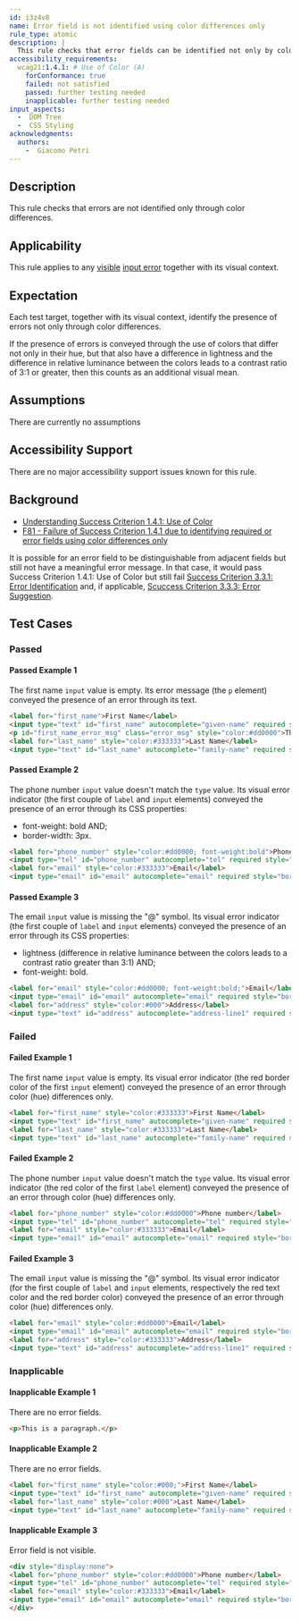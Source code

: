 ```yaml
---
id: i3z4v8
name: Error field is not identified using color differences only
rule_type: atomic
description: |
  This rule checks that error fields can be identified not only by color differences but through another visual means.
accessibility_requirements:
  wcag21:1.4.1: # Use of Color (A)
    forConformance: true
    failed: not satisfied
    passed: further testing needed
    inapplicable: further testing needed
input_aspects:
  -  DOM Tree
  -  CSS Styling
acknowledgments:
  authors:
    -  Giacomo Petri
---
```


## Description

This rule checks that errors are not identified only through color differences.

## Applicability

This rule applies to any [visible][] [input error][] together with its visual context.

## Expectation

Each test target, together with its visual context, identify the presence of errors not only through color differences.

If the presence of errors is conveyed through the use of colors that differ not only in their hue, but that also have a difference in lightness and the difference in relative luminance between the colors leads to a contrast ratio of 3:1 or greater, then this counts as an additional visual mean.

## Assumptions

There are currently no assumptions

## Accessibility Support

There are no major accessibility support issues known for this rule.

## Background

- [Understanding Success Criterion 1.4.1: Use of Color](https://www.w3.org/WAI/WCAG21/Understanding/use-of-color.html)
- [F81 - Failure of Success Criterion 1.4.1 due to identifying required or error fields using color differences only](https://www.w3.org/WAI/WCAG21/Techniques/failures/F81.html)

It is possible for an error field to be distinguishable from adjacent fields but still not have a meaningful error message. In that case, it would pass Success Criterion 1.4.1: Use of Color but still fail [Success Criterion 3.3.1: Error Identification](https://www.w3.org/WAI/WCAG21/Understanding/error-identification.html) and, if applicable, [Scuccess Criterion 3.3.3: Error Suggestion](https://www.w3.org/WAI/WCAG21/Understanding/error-suggestion.html).

## Test Cases

### Passed

#### Passed Example 1

The first name `input` value is empty. Its error message (the `p` element) conveyed the presence of an error through its text.

```html
<label for="first_name">First Name</label>
<input type="text" id="first_name" autocomplete="given-name" required style="border:1px solid #dd0000" aria-invalid="true" aria-errormessage="first_name_error_msg">
<p id="first_name_error_msg" class="error_msg" style="color:#dd0000">This field is empty. Enter your first name.</p>
<label for="last_name" style="color:#333333">Last Name</label>
<input type="text" id="last_name" autocomplete="family-name" required style="border:1px solid #b0b0b0" value="Doe">
```

#### Passed Example 2

The phone number `input` value doesn't match the `type` value. Its visual error indicator (the first couple of `label` and `input` elements) conveyed the presence of an error through its CSS properties:
- font-weight: bold AND;
- border-width: 3px.

```html
<label for="phone_number" style="color:#dd0000; font-weight:bold">Phone number</label>
<input type="tel" id="phone_number" autocomplete="tel" required style="border:3px solid #dd0000" aria-invalid="true" value="John Doe">
<label for="email" style="color:#333333">Email</label>
<input type="email" id="email" autocomplete="email" required style="border:1px solid #b0b0b0" value="john.doe@example.com">
```

#### Passed Example 3

The email `input` value is missing the "@" symbol. Its visual error indicator (the first couple of `label` and `input` elements) conveyed the presence of an error through its CSS properties:
- lightness (difference in relative luminance between the colors leads to a contrast ratio greater than 3:1) AND;
- font-weight: bold.

```html
<label for="email" style="color:#dd0000; font-weight:bold;">Email</label>
<input type="email" id="email" autocomplete="email" required style="border:1px solid #dd0000" aria-invalid="true" value="john.doeexample.com">
<label for="address" style="color:#000">Address</label>
<input type="text" id="address" autocomplete="address-line1" required style="border:1px solid #000" value="5th Example Street">
```

### Failed

#### Failed Example 1

The first name `input` value is empty. Its visual error indicator (the red border color of the first `input` element) conveyed the presence of an error through color (hue) differences only.

```html
<label for="first_name" style="color:#333333">First Name</label>
<input type="text" id="first_name" autocomplete="given-name" required style="border:1px solid #dd0000" aria-invalid="true">
<label for="last_name" style="color:#333333">Last Name</label>
<input type="text" id="last_name" autocomplete="family-name" required style="border:1px solid #b0b0b0" value="Doe">
```

#### Failed Example 2

The phone number `input` value doesn't match the `type` value. Its visual error indicator (the red color of the first `label` element) conveyed the presence of an error through color (hue) differences only.

```html
<label for="phone_number" style="color:#dd0000">Phone number</label>
<input type="tel" id="phone_number" autocomplete="tel" required style="border:1px solid #b0b0b0" aria-invalid="true" value="John Doe">
<label for="email" style="color:#333333">Email</label>
<input type="email" id="email" autocomplete="email" required style="border:1px solid #b0b0b0" value="john.doe@example.com">
```

#### Failed Example 3

The email `input` value is missing the "@" symbol. Its visual error indicator (for the first couple of `label` and `input` elements, respectively the red text color and the red border color) conveyed the presence of an error through color (hue) differences only.

```html
<label for="email" style="color:#dd0000">Email</label>
<input type="email" id="email" autocomplete="email" required style="border:1px solid #dd0000" aria-invalid="true" value="john.doeexample.com">
<label for="address" style="color:#333333">Address</label>
<input type="text" id="address" autocomplete="address-line1" required style="border:1px solid #b0b0b0" value="5th Example Street">
```

### Inapplicable

#### Inapplicable Example 1

There are no error fields.

```html
<p>This is a paragraph.</p>
```

#### Inapplicable Example 2

There are no error fields.

```html
<label for="first_name" style="color:#000;">First Name</label>
<input type="text" id="first_name" autocomplete="given-name" required style="border:1px solid #000" value="John">
<label for="last_name" style="color:#000">Last Name</label>
<input type="text" id="last_name" autocomplete="family-name" required style="border:1px solid #000" value="Doe">
```

#### Inapplicable Example 3

Error field is not visible.

```html
<div style="display:none">
<label for="phone_number" style="color:#dd0000">Phone number</label>
<input type="tel" id="phone_number" autocomplete="tel" required style="border:1px solid #b0b0b0" aria-invalid="true" value="John Doe">
<label for="email" style="color:#333333">Email</label>
<input type="email" id="email" autocomplete="email" required style="border:1px solid #b0b0b0" value="john.doe@example.com">
</div>
```

[input error]: https://www.w3.org/WAI/WCAG22/Understanding/error-identification.html#dfn-input-error 'Definition of input error from WCAG 2.1 success criterion 3.3.1 Error Identification'
[visible]: #visible 'Definition of Visible'
